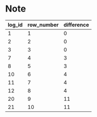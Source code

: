 # Note

| log_id | row_number | difference |
| :----- | :--------- | :--------- |
| 1      | 1          | 0          |
| 2      | 2          | 0          |
| 3      | 3          | 0          |
| 7      | 4          | 3          |
| 8      | 5          | 3          |
| 10     | 6          | 4          |
| 11     | 7          | 4          |
| 12     | 8          | 4          |
| 20     | 9          | 11         |
| 21     | 10         | 11         |
